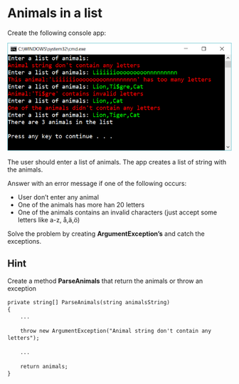 ﻿# Animals in a list

Create the following console app:

![](picture.png)
 
The user should enter a list of animals. The app creates a list of string with the animals.

Answer with an error message if one of the following occurs:

- User don’t enter any animal
- One of the animals has more han 20 letters
- One of the animals contains an invalid characters (just accept some letters like a-z, å,ä,ö)

Solve the problem by creating **ArgumentException’s** and catch the exceptions.

## Hint

Create a method **ParseAnimals** that return the animals or throw an exception

    private string[] ParseAnimals(string animalsString)
    {
        ...

        throw new ArgumentException("Animal string don't contain any letters");

        ...

        return animals;
    }